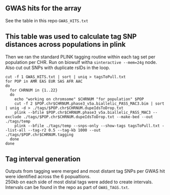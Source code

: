 ## GWAS hits for the array
See the table in this repo ```GWAS_HITS.txt```

## This table was used to calculate tag SNP distances across populations in plink
Then we ran the standard PLINK tagging routine within each tag set per population per CHR. Run on biowulf witha ```sinteractive --mem=24g``` node. Also cut out SNPs with duplicate rsIDs in the loop.

```
cut -f 1 GWAS_HITS.txt | sort | uniq > tagsToPull.txt
for POP in AMR EAS EUR SAS AFR AAC
do
  for CHRNUM in {1..22}
  do
    echo "working on chromsome" $CHRNUM "for population" $POP
    cut -f 2 $POP.chr$CHRNUM.phase3_v5a.biallelic_PASS_MAC3.bim | sort | uniq -d > ./tags/$POP.chr$CHRNUM.dupeIdsToDrop.txt
    plink --bfile $POP.chr$CHRNUM.phase3_v5a.biallelic_PASS_MAC3 --exclude ./tags/$POP.chr$CHRNUM.dupeIdsToDrop.txt --make-bed --out ./tags/temp 
    plink --bfile ./tags/temp --snps-only --show-tags tagsToPull.txt --list-all --tag-r2 0.5 --tag-kb 1000 --out ./tags/$POP.chr$CHRNUM.tagging
  done
done
```

## Tag interval generation
Outputs from tagging were merged and most distant tag SNPs per GWAS hit were identified across the 6 popualtions.  
250kb on each side of most distal tags were added to create intervals.  
Intervals can be found in the repo as part of ```GWAS_TAGS.txt```.  
